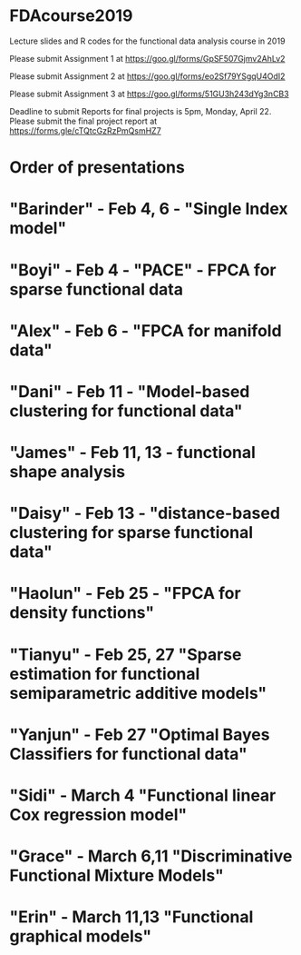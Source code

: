 # FDAcourse2019
Lecture slides and R codes for the functional data analysis course in 2019

Please submit Assignment 1 at https://goo.gl/forms/GpSF507Gjmv2AhLv2

Please submit Assignment 2 at https://goo.gl/forms/eo2Sf79YSgqU4OdI2

Please submit Assignment 3 at https://goo.gl/forms/51GU3h243dYg3nCB3

Deadline to submit Reports for final projects is 5pm, Monday, April 22.
Please submit the final project report at https://forms.gle/cTQtcGzRzPmQsmHZ7

# Order of presentations

# "Barinder" - Feb 4, 6  - "Single Index model" 
# "Boyi" - Feb 4   - "PACE" - FPCA for sparse functional data  
# "Alex"  - Feb 6    - "FPCA for manifold data"
# "Dani"  - Feb 11   - "Model-based clustering for functional data"
# "James" - Feb 11, 13 - functional shape analysis 
# "Daisy" - Feb 13  - "distance-based clustering for sparse functional data"   
# "Haolun" - Feb 25  - "FPCA for density functions"
# "Tianyu"  - Feb 25, 27 "Sparse estimation for functional semiparametric additive models"
# 
# "Yanjun"  - Feb 27 "Optimal Bayes Classifiers for functional data"
# "Sidi"  - March 4 "Functional linear Cox regression model"   
# "Grace" - March 6,11  "Discriminative Functional Mixture Models" 
# "Erin" - March 11,13  "Functional graphical models"
